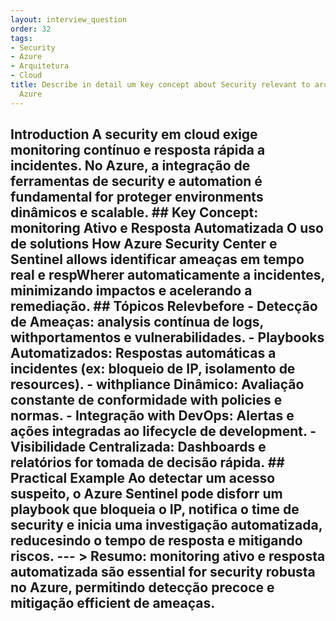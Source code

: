 ```yaml
---
layout: interview_question
order: 32
tags:
- Security
- Azure
- Arquitetura
- Cloud
title: Describe in detail um key concept about Security relevant to architecture in
  Azure
---
```


## Introduction A security em cloud exige monitoring contínuo e resposta rápida a incidentes. No Azure, a integração de ferramentas de security e automation é fundamental for proteger environments dinâmicos e scalable. ## Key Concept: monitoring Ativo e Resposta Automatizada O uso de solutions How Azure Security Center e Sentinel allows identificar ameaças em tempo real e respWherer automaticamente a incidentes, minimizando impactos e acelerando a remediação. ## Tópicos Relevbefore - **Detecção de Ameaças**: analysis contínua de logs, withportamentos e vulnerabilidades. - **Playbooks Automatizados**: Respostas automáticas a incidentes (ex: bloqueio de IP, isolamento de resources). - **withpliance Dinâmico**: Avaliação constante de conformidade with policies e normas. - **Integração with DevOps**: Alertas e ações integradas ao lifecycle de development. - **Visibilidade Centralizada**: Dashboards e relatórios for tomada de decisão rápida. ## Practical Example Ao detectar um acesso suspeito, o Azure Sentinel pode disforr um playbook que bloqueia o IP, notifica o time de security e inicia uma investigação automatizada, reducesindo o tempo de resposta e mitigando riscos. --- > **Resumo:** monitoring ativo e resposta automatizada são essential for security robusta no Azure, permitindo detecção precoce e mitigação efficient de ameaças.